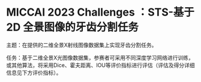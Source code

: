 # MICCAI 2023 Challenges ：STS-基于2D 全景图像的牙齿分割任务
主题：在提供的二维全景X射线图像数据集上实现牙齿分割任务。

任务：基于二维全景X光图像数据集，参赛者可采用不同深度学习网络进行训练，或其他算法，将采用Dice、霍夫距离、IOU等评价指标进行评估（评估及得分详细信息见下方评价指标）。
